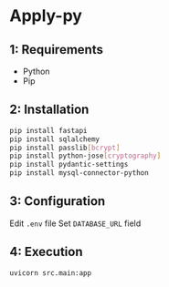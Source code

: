 # Apply-py

## 1: Requirements

- Python
- Pip

## 2: Installation

```bash
pip install fastapi
pip install sqlalchemy
pip install passlib[bcrypt]
pip install python-jose[cryptography]
pip install pydantic-settings
pip install mysql-connector-python
```

## 3: Configuration

Edit `.env` file
Set `DATABASE_URL` field

## 4: Execution

```bash
uvicorn src.main:app
```

